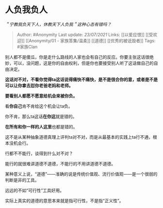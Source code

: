 # 人负我负人
*＂宁教我负天下人，休教天下人负我＂这种心态有错吗？*

> Author: #Anonymity
Last update: *23/07/2021* 
Links: [[以爱应恨]] [[受欢迎]] [[Anonymity/01 - 家族答集/温柔]] [[道德]] [[优秀的被诋毁者]]
Tags:  #家族Clan   



别人都不是傻瓜，你是走什么路线的人家也会有自己的反应。你要主张这话很绝妙，可以，没问题，这是你的自由权利，但是你也要接受别人听了这话做自己的自由决定。

**这话对不对，不看你觉得ta这话说得痛快不痛快，是不是很合你的意，或者是不是可以让你拿去怼你老爸老妈和老师。**

**要看别人都愿不愿意给机会来被你负。**

看**你自己**肯不肯给这个机会让ta负。

你不肯，那么ta这话**在你这**就是错的。

**在所有和你一样的人这里**也都是错的。

这不是从某种抽象道德真理上评判ta对不对，而是从最基本的实践上ta行不通，根本没机会行。

行都不不能行，谈得到什么对不对？

能行的就很难讲道德不道德，不能行的不用讲道德不道德。

某种意义上说，“道德”——准确的说是传统价值观、流行价值观——是一个很弱的判断是非的工具。

远远的不如“可行性”工具好用。

实际上真实的道德的意思本来就是指可行性，不是指“正义性”。



